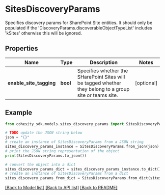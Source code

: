 # SitesDiscoveryParams

Specifies discovery params for SharePoint Site entities. It should only be populated if the 'DiscoveryParams.discoverableObjectTypeList' includes 'kSites' otherwise this will be ignored.

## Properties

Name | Type | Description | Notes
------------ | ------------- | ------------- | -------------
**enable_site_tagging** | **bool** | Specifies whether the SHarePoint Sites will be tagged whether they belong to a group site or teams site. | [optional] 

## Example

```python
from cohesity_sdk.models.sites_discovery_params import SitesDiscoveryParams

# TODO update the JSON string below
json = "{}"
# create an instance of SitesDiscoveryParams from a JSON string
sites_discovery_params_instance = SitesDiscoveryParams.from_json(json)
# print the JSON string representation of the object
print(SitesDiscoveryParams.to_json())

# convert the object into a dict
sites_discovery_params_dict = sites_discovery_params_instance.to_dict()
# create an instance of SitesDiscoveryParams from a dict
sites_discovery_params_from_dict = SitesDiscoveryParams.from_dict(sites_discovery_params_dict)
```
[[Back to Model list]](../README.md#documentation-for-models) [[Back to API list]](../README.md#documentation-for-api-endpoints) [[Back to README]](../README.md)


